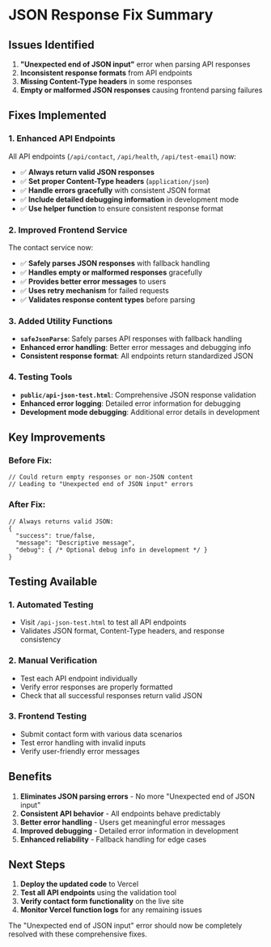 # JSON Response Fix Summary

## Issues Identified
1. **"Unexpected end of JSON input"** error when parsing API responses
2. **Inconsistent response formats** from API endpoints
3. **Missing Content-Type headers** in some responses
4. **Empty or malformed JSON responses** causing frontend parsing failures

## Fixes Implemented

### 1. Enhanced API Endpoints
All API endpoints (`/api/contact`, `/api/health`, `/api/test-email`) now:
- ✅ **Always return valid JSON responses**
- ✅ **Set proper Content-Type headers** (`application/json`)
- ✅ **Handle errors gracefully** with consistent JSON format
- ✅ **Include detailed debugging information** in development mode
- ✅ **Use helper function** to ensure consistent response format

### 2. Improved Frontend Service
The contact service now:
- ✅ **Safely parses JSON responses** with fallback handling
- ✅ **Handles empty or malformed responses** gracefully
- ✅ **Provides better error messages** to users
- ✅ **Uses retry mechanism** for failed requests
- ✅ **Validates response content types** before parsing

### 3. Added Utility Functions
- **`safeJsonParse`**: Safely parses API responses with fallback handling
- **Enhanced error handling**: Better error messages and debugging info
- **Consistent response format**: All endpoints return standardized JSON

### 4. Testing Tools
- **`public/api-json-test.html`**: Comprehensive JSON response validation
- **Enhanced error logging**: Detailed error information for debugging
- **Development mode debugging**: Additional error details in development

## Key Improvements

### Before Fix:
```
// Could return empty responses or non-JSON content
// Leading to "Unexpected end of JSON input" errors
```

### After Fix:
```
// Always returns valid JSON:
{
  "success": true/false,
  "message": "Descriptive message",
  "debug": { /* Optional debug info in development */ }
}
```

## Testing Available

### 1. Automated Testing
- Visit `/api-json-test.html` to test all API endpoints
- Validates JSON format, Content-Type headers, and response consistency

### 2. Manual Verification
- Test each API endpoint individually
- Verify error responses are properly formatted
- Check that all successful responses return valid JSON

### 3. Frontend Testing
- Submit contact form with various data scenarios
- Test error handling with invalid inputs
- Verify user-friendly error messages

## Benefits

1. **Eliminates JSON parsing errors** - No more "Unexpected end of JSON input"
2. **Consistent API behavior** - All endpoints behave predictably
3. **Better error handling** - Users get meaningful error messages
4. **Improved debugging** - Detailed error information in development
5. **Enhanced reliability** - Fallback handling for edge cases

## Next Steps

1. **Deploy the updated code** to Vercel
2. **Test all API endpoints** using the validation tool
3. **Verify contact form functionality** on the live site
4. **Monitor Vercel function logs** for any remaining issues

The "Unexpected end of JSON input" error should now be completely resolved with these comprehensive fixes.